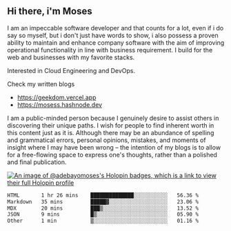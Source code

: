 ## Hi there, i'm Moses

I am an impeccable software developer and that counts for a lot, even if i do say so myself, but i don't just have words to show, i also possess a proven ability to maintain and enhance company software with the aim of improving operational functionality in line with business requirement. I build for the web and businesses with my favorite stacks.

Interested in Cloud Engineering and DevOps.

Check my written blogs
- https://geekdom.vercel.app
- https://mosess.hashnode.dev
  
I am a public-minded person because I genuinely desire to assist others in discovering their unique paths. I wish for people to find inherent worth in this content just as it is. Although there may be an abundance of spelling and grammatical errors, personal opinions, mistakes, and moments of insight where I may have been wrong – the intention of my blogs is to allow for a free-flowing space to express one's thoughts, rather than a polished and final publication.

[![An image of @adebayomoses's Holopin badges, which is a link to view their full Holopin profile](https://holopin.me/adebayomoses)](https://holopin.io/@adebayomoses)

<!--START_SECTION:waka-->

```txt
HTML       1 hr 26 mins    ██████████████░░░░░░░░░░░   56.36 %
Markdown   35 mins         █████▓░░░░░░░░░░░░░░░░░░░   23.06 %
MDX        20 mins         ███▒░░░░░░░░░░░░░░░░░░░░░   13.52 %
JSON       9 mins          █▒░░░░░░░░░░░░░░░░░░░░░░░   05.90 %
Other      1 min           ▒░░░░░░░░░░░░░░░░░░░░░░░░   01.16 %
```

<!--END_SECTION:waka-->
